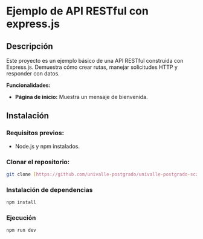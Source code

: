 # Ejemplo de API RESTful con express.js

## Descripción

Este proyecto es un ejemplo básico de una API RESTful construida con Express.js. Demuestra cómo crear rutas, manejar solicitudes HTTP y responder con datos.

**Funcionalidades:**

* **Página de inicio:** Muestra un mensaje de bienvenida.

## Instalación

### Requisitos previos:
* Node.js y npm instalados.

### Clonar el repositorio:
```bash
git clone [https://github.com/univalle-postgrado/univalle-postgrado-scz-ejemplo02](https://github.com/univalle-postgrado/univalle-postgrado-scz-ejemplo02)
```

### Instalación de dependencias
```bash
npm install
```

### Ejecución
```bash
npm run dev
```